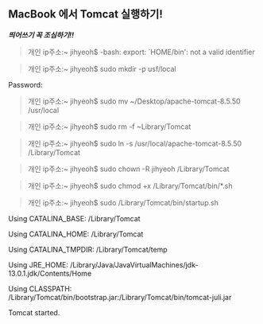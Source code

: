 ## MacBook 에서 Tomcat 실행하기!

***띄어쓰기 꼭 조심하기!!***



>개인 ip주소:~ jihyeoh$ -bash: export: `HOME/bin': not a valid identifier

> 개인 ip주소:~ jihyeoh$ sudo mkdir -p usf/local

Password:

> 개인 ip주소:~ jihyeoh$ sudo mv ~/Desktop/apache-tomcat-8.5.50 /usr/local

> 개인 ip주소:~ jihyeoh$ sudo rm -f ~Library/Tomcat

> 개인 ip주소:~ jihyeoh$ sudo ln -s /usr/local/apache-tomcat-8.5.50 /Library/Tomcat

> 개인 ip주소:~ jihyeoh$ sudo chown -R jihyeoh /Library/Tomcat

> 개인 ip주소:~ jihyeoh$ sudo chmod +x /Library/Tomcat/bin/*.sh

> 개인 ip주소:~ jihyeoh$ sudo /Library/Tomcat/bin/startup.sh

Using CATALINA_BASE:  /Library/Tomcat

Using CATALINA_HOME:  /Library/Tomcat

Using CATALINA_TMPDIR: /Library/Tomcat/temp

Using JRE_HOME:    /Library/Java/JavaVirtualMachines/jdk-13.0.1.jdk/Contents/Home

Using CLASSPATH:    /Library/Tomcat/bin/bootstrap.jar:/Library/Tomcat/bin/tomcat-juli.jar

Tomcat started.